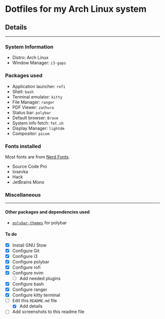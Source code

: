 # Dotfiles for my Arch Linux system

## Details
---

### System Information
- Distro: Arch Linux
- Window Manager: `i3-gaps`

### Packages used
- Application launcher: `rofi`
- Shell: `bash`
- Terminal emulator: `kitty`
- File Manager: `ranger`
- PDF Viewer: `zathura`
- Status bar: `polybar`
- Default browser: `Brave`
- System info fetch: `fet.sh`
- Display Manager: `lightdm`
- Compositor: `picom`

### Fonts installed
Most fonts are from [Nerd Fonts](https://github.com/ryanoasis/nerd-fonts).
- Source Code Pro
- Iosevka
- Hack
- JetBrains Mono

### Miscellaneous
---
#### Other packages and dependencies used
- [`polybar-themes`](https://github.com/adi1090x/polybar-themes) for polybar
 

#### To do
- [x] Install GNU Stow
- [x] Configure Git
- [x] Configure i3
- [x] Configure polybar
- [x] Configure rofi
- [x] Configure nvim
    - [ ] Add needed plugins
- [x] Configure bash
- [x] Configure ranger
- [x] Configure kitty terminal
- [ ] Edit this `README.md` file
    - [x] Add details
- [ ] Add screenshots to this readme file
